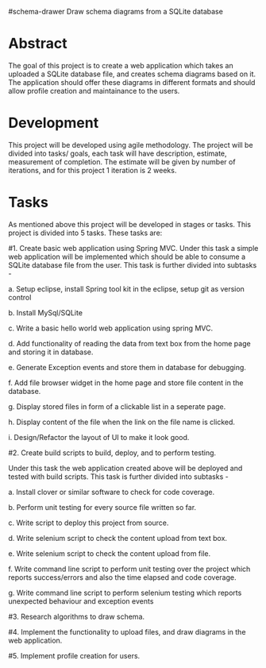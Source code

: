 #schema-drawer
Draw schema diagrams from a SQLite database

# Abstract
The goal of this project is to create a web application which takes an uploaded a SQLite database file, and creates schema diagrams based on it. The application should offer these diagrams in different formats and should allow profile creation and maintainance to the users.

# Development
This project will be developed using agile methodology. The project will be divided into tasks/ goals, each task will have description, estimate, measurement of completion. The estimate will be given by number of iterations, and for this project 1 iteration is 2 weeks.

# Tasks
As mentioned above this project will be developed in stages or tasks. This project is divided into 5 tasks.
These tasks are:

#1. Create basic web application using Spring MVC.
  Under this task a simple web application will be implemented which should be able to consume a SQLite database file from     the user. This task is further divided into subtasks - 

  a. Setup eclipse, install Spring tool kit in the eclipse, setup git as version control

  b. Install MySql/SQLite

  c. Write a basic hello world web application using spring MVC.

  d. Add functionality of reading the data from text box from the home page and storing it in database.

  e. Generate Exception events and store them in database for debugging.

  f. Add file browser widget in the home page and store file content in the database.  

  g. Display stored files in form of a clickable list in a seperate page.

  h. Display content of the file when the link on the file name is clicked.

  i. Design/Refactor the layout of UI to make it look good.

#2. Create build scripts to build, deploy, and to perform testing.

  Under this task the web application created above will be deployed and tested with build scripts. This task is further       divided into subtasks -

  a. Install clover or similar software to check for code coverage.

  b. Perform unit testing for every source file written so far.

  c. Write script to deploy this project from source.

  d. Write selenium script to check the content upload from text box.

  e. Write selenium script to check the content upload from file.

  f. Write command line script to perform unit testing over the project which reports success/errors and also the time            elapsed and code coverage.

  g. Write command line script to perform selenium testing which reports unexpected behaviour and exception events

#3. Research algorithms to draw schema.

#4. Implement the functionality to upload files, and draw diagrams in the web application.

#5. Implement profile creation for users. 
